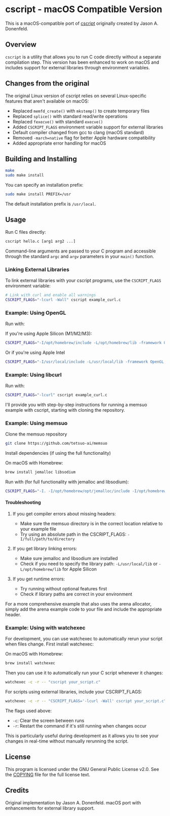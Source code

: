 # cscript - macOS Compatible Version

This is a macOS-compatible port of [cscript](https://git.zx2c4.com/cscript/about/) originally created by Jason A. Donenfeld.

## Overview

`cscript` is a utility that allows you to run C code directly without a separate compilation step. This version has been enhanced to work on macOS and includes support for external libraries through environment variables.

## Changes from the original

The original Linux version of cscript relies on several Linux-specific features that aren't available on macOS:

- Replaced `memfd_create()` with `mkstemp()` to create temporary files
- Replaced `splice()` with standard read/write operations
- Replaced `fexecve()` with standard `execve()`
- Added `CSCRIPT_FLAGS` environment variable support for external libraries
- Default compiler changed from gcc to clang (macOS standard)
- Removed `-march=native` flag for better Apple hardware compatibility
- Added appropriate error handling for macOS

## Building and Installing

```bash
make
sudo make install
```

You can specify an installation prefix:

```bash
sudo make install PREFIX=/usr
```

The default installation prefix is `/usr/local`.

## Usage

Run C files directly:

```bash
cscript hello.c [arg1 arg2 ...]
```

Command-line arguments are passed to your C program and accessible through the standard `argc` and `argv` parameters in your `main()` function.

### Linking External Libraries

To link external libraries with your cscript programs, use the `CSCRIPT_FLAGS` environment variable:

```bash
# Link with curl and enable all warnings
CSCRIPT_FLAGS="-lcurl -Wall" cscript example_curl.c
```

### Example: Using OpenGL

Run with:

If you're using Apple Silicon (M1/M2/M3):
```bash
CSCRIPT_FLAGS="-I/opt/homebrew/include -L/opt/homebrew/lib -framework OpenGL -lglfw -DGL_SILENCE_DEPRECATION" cscript example_opengl.c
```
Or if you're using Apple Intel

```bash
CSCRIPT_FLAGS="-I/usr/local/include -L/usr/local/lib -framework OpenGL -lglfw -DGL_SILENCE_DEPRECATION" cscript example_opengl.c
```

### Example: Using libcurl

Run with:
```bash
CSCRIPT_FLAGS="-lcurl" cscript example_curl.c
```

I'll provide you with step-by-step instructions for running a memsuo example with cscript, starting with cloning the repository.

### Example: Using memsuo

Clone the memsuo repository
```bash
git clone https://github.com/tetsuo-ai/memsuo
```

Install dependencies (if using the full functionality)

On macOS with Homebrew:
```bash
brew install jemalloc libsodium
```
Run with (for full functionality with jemalloc and libsodium):

```bash
CSCRIPT_FLAGS="-I. -I/opt/homebrew/opt/jemalloc/include -I/opt/homebrew/opt/libsodium/include -L/opt/homebrew/opt/jemalloc/lib -L/opt/homebrew/opt/libsodium/lib -DUSE_JEMALLOC -DUSE_SODIUM -ljemalloc -lsodium -pthread" cscript example_memsuo.c
```

#### Troubleshooting

1. If you get compiler errors about missing headers:
   - Make sure the memsuo directory is in the correct location relative to your example file
   - Try using an absolute path in the CSCRIPT_FLAGS: `-I/full/path/to/directory`

2. If you get library linking errors:
   - Make sure jemalloc and libsodium are installed
   - Check if you need to specify the library path: `-L/usr/local/lib` or `-L/opt/homebrew/lib` for Apple Silicon

3. If you get runtime errors:
   - Try running without optional features first
   - Check if library paths are correct in your environment

For a more comprehensive example that also uses the arena allocator, simply add the arena example code to your file and include the appropriate header.

### Example: Using with watchexec

For development, you can use watchexec to automatically rerun your script when files change. First install watchexec:

On macOS with Homebrew:
```bash
brew install watchexec
```

Then you can use it to automatically run your C script whenever it changes:

```bash
watchexec -c -r -- "cscript your_script.c"
```

For scripts using external libraries, include your CSCRIPT_FLAGS:

```bash
watchexec -c -r -- "CSCRIPT_FLAGS='-lcurl -Wall' cscript your_script.c"
```

The flags used above:
- `-c`: Clear the screen between runs
- `-r`: Restart the command if it's still running when changes occur

This is particularly useful during development as it allows you to see your changes in real-time without manually rerunning the script.

## License

This program is licensed under the GNU General Public License v2.0.
See the [COPYING](COPYING) file for the full license text.

## Credits

Original implementation by Jason A. Donenfeld.
macOS port with enhancements for external library support.
